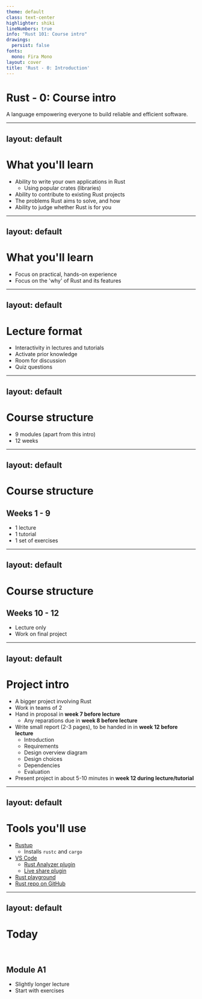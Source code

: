 ```yaml
---
theme: default
class: text-center
highlighter: shiki
lineNumbers: true
info: "Rust 101: Course intro"
drawings:
  persist: false
fonts:
  mono: Fira Mono
layout: cover
title: 'Rust - 0: Introduction'
---
```


# Rust - 0: Course intro

A language empowering everyone
to build reliable and efficient software.

---
layout: default
---
# What you'll learn
- Ability to write your own applications in Rust
  - Using popular crates (libraries)
- Ability to contribute to existing Rust projects
- The problems Rust aims to solve, and how
- Ability to judge whether Rust is for you

---
layout: default
---
# What you'll learn
- Focus on practical, hands-on experience
- Focus on the 'why' of Rust and its features

---
layout: default
---
# Lecture format
- Interactivity in lectures and tutorials
- Activate prior knowledge
- Room for discussion
- Quiz questions

<!-- Note: explain that this is because there are confusing topics -->

---
layout: default
---
# Course structure
 - 9 modules (apart from this intro)
 - 12 weeks
---
layout: default
---
# Course structure
## Weeks 1 - 9
 - 1 lecture
 - 1 tutorial
 - 1 set of exercises

---
layout: default
---
# Course structure
## Weeks 10 - 12
- Lecture only
- Work on final project

---
layout: default
---
# Project intro

- A bigger project involving Rust
- Work in teams of 2
- Hand in proposal in **week 7 before lecture**
  - Any reparations due in **week 8 before lecture**
- Write small report (2-3 pages), to be handed in in **week 12 before lecture**
    - Introduction
    - Requirements
    - Design overview diagram
    - Design choices
    - Dependencies
    - Evaluation
- Present project in about 5-10 minutes in **week 12 during lecture/tutorial**

---
layout: default
---
# Tools you'll use
- [Rustup](https://rustup.rs/)
  - Installs `rustc` and `cargo`
- [VS Code](https://code.visualstudio.com/)
  - [Rust Analyzer plugin](https://marketplace.visualstudio.com/items?itemName=rust-lang.rust-analyzer)
  - [Live share plugin](https://marketplace.visualstudio.com/items?itemName=MS-vsliveshare.vsliveshare-pack)
- [Rust playground](https://play.rust-lang.org/)
- [Rust repo on GitHub](https://github.com/fiit-ba/rust-course)

---
layout: default
---

# Today
<br/>

## Module A1
  - Slightly longer lecture
  - Start with exercises